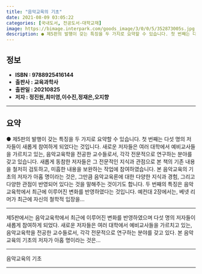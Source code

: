 ```yaml
---
title: "음악교육의 기초"
date: 2021-08-09 03:05:22
categories: [국내도서, 전공도서-대학교재]
image: https://bimage.interpark.com/goods_image/3/0/0/5/352873005s.jpg
description: ● 제5판의 발행이 갖는 특징을 두 가지로 요약할 수 있습니다. 첫 번째는 다섯 명의 저자들이 새롭게 참여하게 되었다는 것입니다. 새로운 저자들은 여러 대학에서 예비교사들을 가르치고 있는, 음악교육학을 전공한 교수들로서, 각각 전문적으로 연구하는 분야를 갖고 있습니다. 새롭게 동참한
---
```


## **정보**

- **ISBN : 9788925416144**
- **출판사 : 교육과학사**
- **출판일 : 20210825**
- **저자 : 정진원,최미영,이수진,정재은,오지향**

------



## **요약**

●  제5판의 발행이 갖는 특징을 두 가지로 요약할 수 있습니다. 첫 번째는 다섯 명의 저자들이 새롭게 참여하게 되었다는 것입니다. 새로운 저자들은 여러 대학에서 예비교사들을 가르치고 있는, 음악교육학을 전공한 교수들로서, 각각 전문적으로 연구하는 분야를 갖고 있습니다. 새롭게 동참한 저자들은 그 전문적인 지식과 관점으로 본 책의 기존 내용을 철저히 검토하고, 미흡한 내용을 보완하는 작업에 참여하였습니다. 본 음악교육의 기초의 저자가 아홉 명이라는 것은, 그만큼 음악교육론에 대한 다양한 지식과 경험, 그리고 다양한 관점이 반영되어 있다는 것을 말해주는 것이기도 합니다. 두 번째의 특징은 음악교육학에서 최근에 이루어진 변화를 반영하였다는 것입니다. 예컨대 2장에서는, 베넷 리머가 최근에 자신의 철학적 입장을...

------

제5판에서는 음악교육학에서 최근에 이루어진 변화를 반영하였으며 다섯 명의 저자들이 새롭게 참여하게 되었다. 새로운 저자들은 여러 대학에서 예비교사들을 가르치고 있는, 음악교육학을 전공한 교수들로서, 각각 전문적으로 연구하는 분야를 갖고 있다. 본 음악교육의 기초의 저자가 아홉 명이라는 것은... 

------


음악교육의 기초 

------


